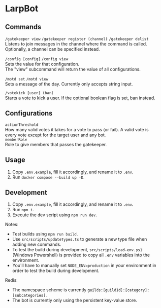 # LarpBot
## Commands
`/gatekeeper view` `/gatekeeper register (channel)` `/gatekeeper delist` \
Listens to join messages in the channel where the command is called. \
Optionally, a channel can be specified instead. 

`/config [config]` `/config view` \
Sets the value for that configuration. \
The "view" subcommand will return the value of all configurations.

`/motd set` `/motd view` \
Sets a message of the day. Currently only accepts string input.

`/votekick [user] (ban)` \
Starts a vote to kick a user. If the optional boolean flag is set, ban instead.

## Configurations
`actionThreshold` \
How many valid votes it takes for a vote to pass (or fail). A valid vote is every vote except for the target user and any bot. \
`memberRole` \
Role to give members that passes the gatekeeper.

## Usage
1. Copy `.env.example`, fill it accordingly, and rename it to `.env`.
2. Run `docker compose --build up -D`.

## Development
1. Copy `.env.example`, fill it accordingly, and rename it to `.env`.
2. Run `npm i`.
3. Execute the dev script using `npm run dev`.

Notes:
- Test builds using `npm run build`.
- Use `src/scripts/updateTypes.ts` to generate a new type file when adding new commands.
- To test the build during development, `src/scripts/load-env.ps1` (Windows Powershell) is provided to copy all `.env` variables into the environment.
- You'll have to manually set `NODE_ENV=production` in your environment in order to test the build during development.

Redis:
- The namespace scheme is currently `guilds:[guildId]:[category]:[subcategories]`.
- The bot is currently only using the persistent key-value store.
